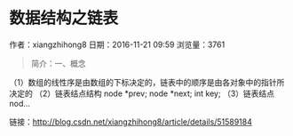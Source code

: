 # 数据结构之链表
作者：xiangzhihong8
日期：2016-11-21 09:59
浏览量：3761
> 简介：一、概念

（1）数组的线性序是由数组的下标决定的，链表中的顺序是由各对象中的指针所决定的
（2）链表结点结构
node *prev;
node *next;
int key;
（3）链表结点
nod...

 链接：http://blog.csdn.net/xiangzhihong8/article/details/51589184
